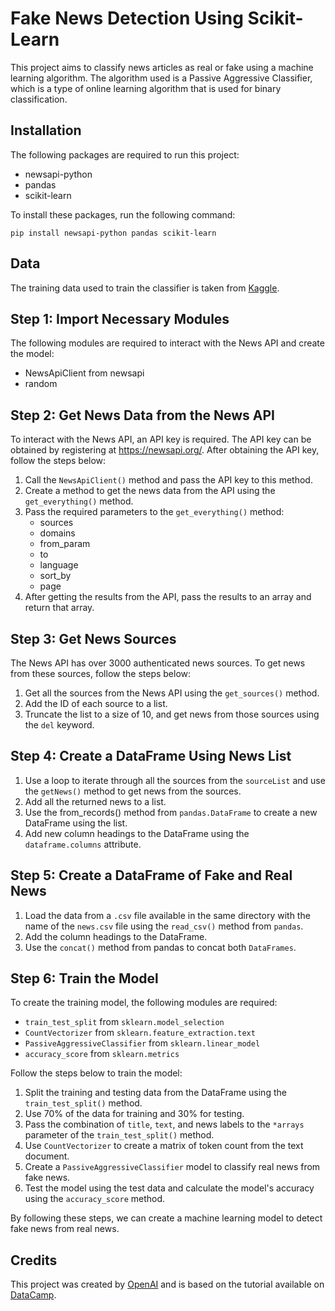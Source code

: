 # Fake News Detection Using Scikit-Learn

This project aims to classify news articles as real or fake using a machine learning algorithm. The algorithm used is a Passive Aggressive Classifier, which is a type of online learning algorithm that is used for binary classification.

## Installation
The following packages are required to run this project:

* newsapi-python
* pandas
* scikit-learn

To install these packages, run the following command:

`pip install newsapi-python pandas scikit-learn`

## Data
The training data used to train the classifier is taken from [Kaggle](https://www.kaggle.com/c/fake-news/data).

## Step 1: Import Necessary Modules
The following modules are required to interact with the News API and create the model:

* NewsApiClient from newsapi
* random

## Step 2: Get News Data from the News API
To interact with the News API, an API key is required. The API key can be obtained by registering at https://newsapi.org/. After obtaining the API key, follow the steps below:

1. Call the `NewsApiClient()` method and pass the API key to this method.
2. Create a method to get the news data from the API using the `get_everything()` method.
3. Pass the required parameters to the `get_everything()` method:
   * sources
   * domains
   * from_param
   * to
   * language
   * sort_by
   * page
4. After getting the results from the API, pass the results to an array and return that array.

## Step 3: Get News Sources
The News API has over 3000 authenticated news sources. To get news from these sources, follow the steps below:

1. Get all the sources from the News API using the `get_sources()` method.
2. Add the ID of each source to a list.
3. Truncate the list to a size of 10, and get news from those sources using the `del` keyword.

## Step 4: Create a DataFrame Using News List
1. Use a loop to iterate through all the sources from the `sourceList` and use the `getNews()` method to get news from the sources.
2. Add all the returned news to a list.
3. Use the from_records() method from `pandas.DataFrame` to create a new DataFrame using the list.
4. Add new column headings to the DataFrame using the `dataframe.columns` attribute.

## Step 5: Create a DataFrame of Fake and Real News
1. Load the data from a `.csv` file available in the same directory with the name of the `news.csv` file using the `read_csv()` method from `pandas`. 
2. Add the column headings to the DataFrame. 
3. Use the `concat()` method from pandas to concat both `DataFrames`.

## Step 6: Train the Model
To create the training model, the following modules are required:

* `train_test_split` from `sklearn.model_selection`
* `CountVectorizer` from `sklearn.feature_extraction.text`
* `PassiveAggressiveClassifier` from `sklearn.linear_model`
* `accuracy_score` from `sklearn.metrics`

Follow the steps below to train the model:

1. Split the training and testing data from the DataFrame using the `train_test_split()` method.
2. Use 70% of the data for training and 30% for testing.
3. Pass the combination of `title`, `text`, and news labels to the `*arrays` parameter of the `train_test_split()` method.
4. Use `CountVectorizer` to create a matrix of token count from the text document.
5. Create a `PassiveAggressiveClassifier` model to classify real news from fake news.
6. Test the model using the test data and calculate the model's accuracy using the `accuracy_score` method.

By following these steps, we can create a machine learning model to detect fake news from real news.

## Credits
This project was created by [OpenAI](https://openai.com/) and is based on the tutorial available on [DataCamp](https://www.datacamp.com/tutorial/scikit-learn-fake-news).